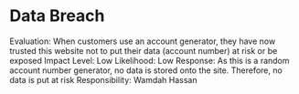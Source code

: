 # Data Breach

Evaluation: When customers use an account generator, they have now trusted this website not to put their data (account number) at risk or be exposed
Impact Level: Low
Likelihood: Low
Response: As this is a random account number generator, no data is stored onto the site. Therefore, no data is put at risk
Responsibility: Wamdah Hassan